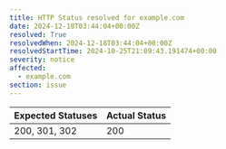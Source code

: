```yaml
---
title: HTTP Status resolved for example.com
date: 2024-12-18T03:44:04+00:00Z
resolved: True
resolvedWhen: 2024-12-18T03:44:04+00:00Z
resolvedStartTime: 2024-10-25T21:09:43.191474+00:00
severity: notice
affected:
  - example.com
section: issue
---
```


| Expected Statuses | Actual Status  |
|-------------------|----------------|
| 200, 301, 302 | 200 |
